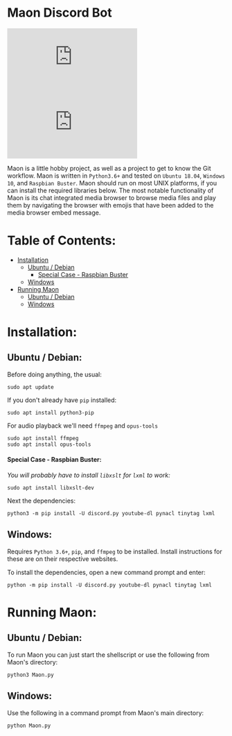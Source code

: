 # Maon Discord Bot
[![Issues][issues-shield]][issues-url]
[![Issues-Closed][issues-closed-shield]][issues-closed-url]

Maon is a little hobby project, as well as a project to get to know the Git workflow.
Maon is written in `Python3.6+` and tested on `Ubuntu 18.04`, `Windows 10`, and `Raspbian Buster`.
Maon should run on most UNIX platforms, if you can install the required libraries below. The most notable
functionality of Maon is its chat integrated media browser to browse media files and play them by navigating
the browser with emojis that have been added to the media browser embed message. 

# Table of Contents:
- [Installation](#installation)
    - [Ubuntu / Debian](#ubuntu-/-debian)
        - [Special Case - Raspbian Buster](#special-case---raspbian-buster)
    - [Windows](#windows)
- [Running Maon](#running-maon)
    - [Ubuntu / Debian](#ubuntu-/-debian)
    - [Windows](#windows)

# Installation:
## Ubuntu / Debian:
Before doing anything, the usual:
    
    sudo apt update

If you don't already have `pip` installed:
    
    sudo apt install python3-pip
    
For audio playback we'll need `ffmpeg` and `opus-tools`

    sudo apt install ffmpeg
    sudo apt install opus-tools

#### Special Case - Raspbian Buster: 
*You will probably have to install `libxslt` for `lxml` to work:*

    sudo apt install libxslt-dev

Next the dependencies:

    python3 -m pip install -U discord.py youtube-dl pynacl tinytag lxml

## Windows:
Requires `Python 3.6+`, `pip`, and `ffmpeg` to be installed. Install instructions for
these are on their respective websites.

To install the dependencies, open a new command prompt and enter:

    python -m pip install -U discord.py youtube-dl pynacl tinytag lxml
        
# Running Maon:
## Ubuntu / Debian:
To run Maon you can just start the shellscript or use the following from Maon's directory:

    python3 Maon.py
    
## Windows:
Use the following in a command prompt from Maon's main directory:

    python Maon.py
	
[issues-shield]: https://img.shields.io/github/issues/RaeNon/Maon.py?style=flat-square
[issues-url]: https://github.com/RaeNon/Maon.py/issues
[issues-closed-shield]: https://img.shields.io/github/issues-closed/RaeNon/Maon.py?style=flat-square
[issues-closed-url]: https://github.com/RaeNon/Maon.py/issues?q=is%3Aissue+is%3Aclosed
